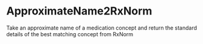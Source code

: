 # ApproximateName2RxNorm
Take an approximate name of a medication concept and return the standard details of the best matching concept from RxNorm
